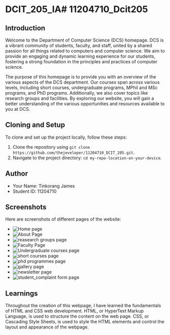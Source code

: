 # DCIT_205_IA# 11204710_Dcit205

## Introduction
Welcome to the Department of Computer Science (DCS) homepage. DCS is a vibrant community of students, faculty, and staff, united by a shared passion for all things related to computers and computer science. We aim to provide an engaging and dynamic learning experience for our students, fostering a strong foundation in the principles and practices of computer science.

The purpose of this homepage is to provide you with an overview of the various aspects of the DCS department. Our courses span across various levels, including short courses, undergraduate programs, MPhil and MSc programs, and PhD programs. Additionally, we also cover topics like research groups and facilities. By exploring our website, you will gain a better understanding of the various opportunities and resources available to you at DCS.




## Cloning and Setup
To clone and set up the project locally, follow these steps:
1. Clone the repository using `git clone https://github.com/thejeveloper/11204710_DCIT_205.git`.
2. Navigate to the project directory: `cd my-repo-location-on-your-device`.


## Author
- Your Name: Tinkorang James
- Student ID: 11204710

## Screenshots
Here are screenshots of different pages of the website:

- ![Home page ](images/Homepage.html.png)
- ![About Page](images/_Users_tinkorangjames_11204710_DCIT_205_IA_about.html.png)
- ![reasearch groups page](/images/_Users_tinkorangjames_11204710_DCIT_205_IA_researchgroups.html.png)
- ![Faculty Page ](images/_Users_tinkorangjames_11204710_DCIT_205_IA_faculty.html.png)
- ![Undergraduate courses page](images/Undergraduateprogrammes.html.png)
- ![short courses page ](images/shortcourse.html.png)
- ![phd programmes page](images/phdprogrammes.html.png)
- ![gallery page ](images/127.0.0.1_5500_gallery.html.png)
- ![newsletter page](images/127.0.0.1_5500_Newsletter.html.png)
- ![student_complaint form page](images/127.0.0.1_5500_student_complaint.html.png)

## Learnings
Throughout the creation of this webpage, I have learned the fundamentals of HTML and CSS web development. HTML, or HyperText Markup Language, is used to structure the content on the web page. CSS, or Cascading Style Sheets, is used to style the HTML elements and control the layout and appearance of the webpage.

